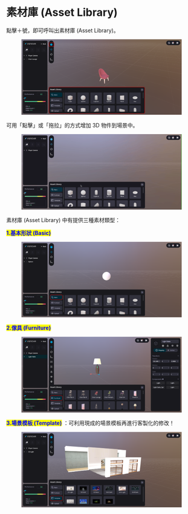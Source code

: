 # 素材庫 (Asset Library)

點擊＋號，即可呼叫出素材庫 (Asset Library)。

<figure><img src="../../../.gitbook/assets/Frame 103.png" alt=""><figcaption></figcaption></figure>



可用「點擊」或「拖拉」的方式增加 3D 物件到場景中。

<figure><img src="../../../.gitbook/assets/拖拉點擊.gif" alt=""><figcaption></figcaption></figure>



素材庫 (Asset Library) 中有提供三種素材類型：

<mark style="color:blue;">**1.基本形狀 (Basic)**</mark>

<figure><img src="../../../.gitbook/assets/Frame 104.png" alt=""><figcaption></figcaption></figure>

<mark style="color:blue;">**2.傢具 (Furniture)**</mark>

<figure><img src="../../../.gitbook/assets/Frame 105 (1).png" alt=""><figcaption></figcaption></figure>

<mark style="color:blue;">**3.場景模板 (Template)**</mark> ：可利用現成的場景模板再進行客製化的修改！

<figure><img src="../../../.gitbook/assets/Frame 107 (1).png" alt=""><figcaption></figcaption></figure>
